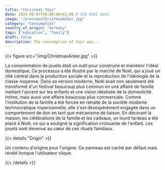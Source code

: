 ```yaml
---
title: "Christmas Toys"
date: 2025-05-07T00:00:00+01:00 # ISO 8601 date
image: "/preview/ChristmasAnker.jpg"
category: "Consumption"
country_of_origin: "Germany"
tags: ["education", "family"]
draft: false
description: The consumption of toys was...
---
```




{{< figure src="/img/ChristmasAnker.jpg" >}}

La consommation de jouets était un outil pour construire et maintenir l'idéal domestique; Ce processus a été illustré par le marché de Noël, qui a joué un rôle central dans la production sociale et la reproduction de l'idéologie de la classe moyenne. Dans sa version moderne, Noël avait non seulement été transformé d'un festival beaucoup plus commun en une affaire de famille mettant l'accent sur les enfants et une vision idéalisée de la domesticité intime, mais aussi une affaire beaucoup plus commerciale. Comme l'institution de la famille a été forcée en retraite de la société moderne technocratique impersonnelle, elle s'est désespérément engagée dans un comportement de don en tant que mécanisme de liaison. En décorant la maison, les célébrations de la famille et les cadeaux, un lourd fardeau a été placé à Noël, ce qui a souligné la signification croissante de l'enfant. Les jouets sont devenus au cœur de ces rituels familiaux.

{{< details "Origin" >}}

Un contenu d'origine pour l'origine. Ce panneau est caché par défaut mais révélé lorsque l'utilisateur clique.

{{< /details >}}

